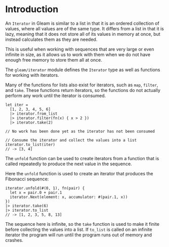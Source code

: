# Introduction

An `Iterator` in Gleam is similar to a list in that it is an ordered collection of values, where all values are of the same type. It differs from a list in that it is lazy, meaning that it does not store all of its values in memory at once, but instead calculates them as they are needed.

This is useful when working with sequences that are very large or even infinite in size, as it allows us to work with them when we do not have enough free memory to store them all at once.

The `gleam/iterator` module defines the `Iterator` type as well as functions for working with iterators.

Many of the functions for lists also exist for iterators, such as `map`, `filter`, and `take`. These functions return iterators, so the functions do not actually perform any work until the iterator is consumed.

```gleam
let iter = 
  [1, 2, 3, 4, 5, 6]
  |> iterator.from_list
  |> iterator.filter(fn(x) { x > 2 })
  |> iterator.take(2)

// No work has been done yet as the iterator has not been consumed

// Consume the iterator and collect the values into a list
iterator.to_list(iter)
// -> [3, 4]
```

The `unfold` function can be used to create iterators from a function that is called repeatedly to produce the next value in the sequence.

Here the `unfold` function is used to create an iterator that produces the Fibonacci sequence:

```gleam 
iterator.unfold(#(0, 1), fn(pair) {
  let x = pair.0 + pair.1
  iterator.Next(element: x, accumulator: #(pair.1, x))
})
|> iterator.take(6)
|> iterator.to_list
// -> [1, 2, 3, 5, 8, 13]
```

The sequence here is infinite, so the `take` function is used to make it finite before collecting the values into a list. If `to_list` is called on an infinite iterator the program will run until the program runs out of memory and crashes.

